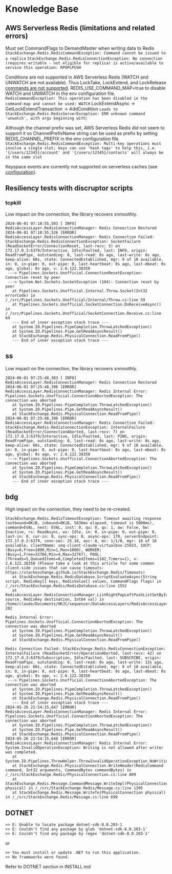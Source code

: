 
# Knowledge Base

## AWS Serverless Redis (limitations and related errors)

Must set CommandFlags to DemandMaster when writing data to Redis
`
StackExchange.Redis.RedisCommandException: Command cannot be issued to a replica
`
`
StackExchange.Redis.RedisConnectionException: No connection (requires writable - not eligible for replica) is active/available to service this operation: RPOPLPUSH
`

Conditions are not supported in AWS Serverless Redis (WATCH and UNWATCH are not available). Thus LockTake, LockExtend, and LockRelease [commands are not supported](https://docs.aws.amazon.com/AmazonElastiCache/latest/red-ug/SupportedCommands.html). REDIS_USE_COMMAND_MAP=true to disable WATCH and UNWATCH in the env configuration file.
`
RedisCommandException: This operation has been disabled in the command-map and cannot be used: WATCH
`
LockExtendAsync -> GetLockExtendTransaction -> AddCondition
`
Leads to StackExchange.Redis.RedisServerException: ERR unknown command 'unwatch', with args beginning with:
`

Although the channel prefix was set, AWS Serverless Redis did not seem to support it so ChannelPrefixName string can be used as prefix by setting REDIS_CHANNEL_PREFIX in the env configuration file.      
`
StackExchange.Redis.RedisCommandException: Multi-key operations must involve a single slot; keys can use 'hash tags' to help this,
    i.e. '{/users/12345}/account' and '{/users/12345}/contacts' will always be in the same slot
`

Keyspace events are currently not supported on serverless caches (see [configuration](https://docs.aws.amazon.com/AmazonElastiCache/latest/red-ug/RedisConfiguration.html)).


## Resiliency tests with discruptor scripts

### tcpkill

Low impact on the connection, the library recovers snmoothly.

```
2024-06-01 07:18:55,503 [ INFO] RedisAccessLayer.RedisConnectionManager: Redis Connection Restored
2024-06-01 07:18:55,526 [ERROR] RedisAccessLayer.RedisConnectionManager: Redis Connection Failed: StackExchange.Redis.RedisConnectionException: SocketFailure (ReadSocketError/ConnectionReset, last-recv: 5) on 172.17.0.3:6379/Interactive, Idle/Faulted, last: INFO, origin: ReadFromPipe, outstanding: 0, last-read: 0s ago, last-write: 0s ago, keep-alive: 60s, state: ConnectedEstablished, mgr: 9 of 10 available, in: 0, in-pipe: 0, out-pipe: 0, last-heartbeat: 0s ago, last-mbeat: 0s ago, global: 0s ago, v: 2.6.122.38350
 ---> Pipelines.Sockets.Unofficial.ConnectionResetException: Connection reset by peer
 ---> System.Net.Sockets.SocketException (104): Connection reset by peer
   at Pipelines.Sockets.Unofficial.Internal.Throw.Socket(Int32 errorCode) in /_/src/Pipelines.Sockets.Unofficial/Internal/Throw.cs:line 59
   at Pipelines.Sockets.Unofficial.SocketConnection.DoReceiveAsync() in /_/src/Pipelines.Sockets.Unofficial/SocketConnection.Receive.cs:line 64
   --- End of inner exception stack trace ---
   at System.IO.Pipelines.PipeCompletion.ThrowLatchedException()
   at System.IO.Pipelines.Pipe.GetReadAsyncResult()
   at StackExchange.Redis.PhysicalConnection.ReadFromPipe()
   --- End of inner exception stack trace ---
```

## ss

Low impact on the connection, the library recovers snmoothly.

```
2024-06-01 07:25:48,383 [ INFO] RedisAccessLayer.RedisConnectionManager: Redis Connection Restored
2024-06-01 07:25:48,396 [ERROR] RedisAccessLayer.RedisConnectionManager: Redis Internal Error: Pipelines.Sockets.Unofficial.ConnectionAbortedException: The connection was aborted
   at System.IO.Pipelines.PipeCompletion.ThrowLatchedException()
   at System.IO.Pipelines.Pipe.GetReadAsyncResult()
   at StackExchange.Redis.PhysicalConnection.ReadFromPipe()
2024-06-01 07:25:48,396 [ERROR] RedisAccessLayer.RedisConnectionManager: Redis Connection Failed: StackExchange.Redis.RedisConnectionException: InternalFailure (ReadSocketError/ConnectionAborted, last-recv: 7) on 172.17.0.3:6379/Interactive, Idle/Faulted, last: PING, origin: ReadFromPipe, outstanding: 0, last-read: 0s ago, last-write: 0s ago, keep-alive: 60s, state: ConnectedEstablished, mgr: 9 of 10 available, in: 0, in-pipe: 0, out-pipe: 0, last-heartbeat: 0s ago, last-mbeat: 0s ago, global: 0s ago, v: 2.6.122.38350
 ---> Pipelines.Sockets.Unofficial.ConnectionAbortedException: The connection was aborted
   at System.IO.Pipelines.PipeCompletion.ThrowLatchedException()
   at System.IO.Pipelines.Pipe.GetReadAsyncResult()
   at StackExchange.Redis.PhysicalConnection.ReadFromPipe()
   --- End of inner exception stack trace ---
```

## bdg

High impact on the connection, they need to be re-created.

```
StackExchange.Redis.RedisTimeoutException: Timeout awaiting response (outbound=0KiB, inbound=0KiB, 5636ms elapsed, timeout is 5000ms), command=EVAL, next: EVAL, inst: 0, qu: 0, qs: 1, aw: False, bw: Inactive, rs: ReadAsync, ws: Idle, in: 0, in-pipe: 0, out-pipe: 0, last-in: 0, cur-in: 0, sync-ops: 0, async-ops: 170, serverEndpoint: 172.17.0.3:6379, conn-sec: 25.16, aoc: 0, mc: 1/1/0, mgr: 10 of 10 available, clientName: seq-client-claude-virtualbox-25923, IOCP: (Busy=0,Free=1000,Min=1,Max=1000), WORKER: (Busy=1,Free=32766,Min=4,Max=32767), POOL: (Threads=5,QueuedItems=0,CompletedItems=1182,Timers=1), v: 2.6.122.38350 (Please take a look at this article for some common client-side issues that can cause timeouts: https://stackexchange.github.io/StackExchange.Redis/Timeouts)
   at StackExchange.Redis.RedisDatabase.ScriptEvaluateAsync(String script, RedisKey[] keys, RedisValue[] values, CommandFlags flags) in /_/src/StackExchange.Redis/RedisDatabase.cs:line 1552
   at RedisAccessLayer.RedisConnectionManager.ListRightPopLeftPushListSetByIndexInTransactionAsync(RedisKey source, RedisKey destination, Int64 val) in /home/claude/Documents/HKJC/sequencer/DataAccessLayers/RedisAccessLayer/Connection/RedisConnectionManager.cs:line 202

Redis Internal Error: Pipelines.Sockets.Unofficial.ConnectionAbortedException: The connection was aborted
   at System.IO.Pipelines.PipeCompletion.ThrowLatchedException()
   at System.IO.Pipelines.Pipe.GetReadAsyncResult()
   at StackExchange.Redis.PhysicalConnection.ReadFromPipe()

Redis Connection Failed: StackExchange.Redis.RedisConnectionException: InternalFailure (ReadSocketError/OperationAborted, last-recv: 42) on 172.17.0.3:6379/Subscription, Idle/Faulted, last: SUBSCRIBE, origin: ReadFromPipe, outstanding: 0, last-read: 0s ago, last-write: 13s ago, keep-alive: 60s, state: ConnectedEstablished, mgr: 9 of 10 available, in: 0, in-pipe: 0, out-pipe: 0, last-heartbeat: 0s ago, last-mbeat: 0s ago, global: 0s ago, v: 2.6.122.38350
 ---> Pipelines.Sockets.Unofficial.ConnectionAbortedException: The connection was aborted
   at System.IO.Pipelines.PipeCompletion.ThrowLatchedException()
   at System.IO.Pipelines.Pipe.GetReadAsyncResult()
   at StackExchange.Redis.PhysicalConnection.ReadFromPipe()
   --- End of inner exception stack trace ---
2024-05-26 22:54:15,647 [ERROR] RedisAccessLayer.RedisConnectionManager: Redis Internal Error: Pipelines.Sockets.Unofficial.ConnectionAbortedException: The connection was aborted
   at System.IO.Pipelines.PipeCompletion.ThrowLatchedException()
   at System.IO.Pipelines.Pipe.GetReadAsyncResult()
   at StackExchange.Redis.PhysicalConnection.ReadFromPipe()
2024-05-26 22:54:15,648 [ERROR] RedisAccessLayer.RedisConnectionManager: Redis Internal Error: System.InvalidOperationException: Writing is not allowed after writer was completed.
   at System.IO.Pipelines.ThrowHelper.ThrowInvalidOperationException_NoWritingAllowed()
   at StackExchange.Redis.PhysicalConnection.WriteHeader(RedisCommand command, Int32 arguments, CommandBytes commandBytes) in /_/src/StackExchange.Redis/PhysicalConnection.cs:line 809
   at StackExchange.Redis.Message.CommandMessage.WriteImpl(PhysicalConnection physical) in /_/src/StackExchange.Redis/Message.cs:line 1395
   at StackExchange.Redis.Message.WriteTo(PhysicalConnection physical) in /_/src/StackExchange.Redis/Message.cs:line 699
```


## DOTNET

```
>> E: Unable to locate package dotnet-sdk-8.0.203-1
>> E: Couldn't find any package by glob 'dotnet-sdk-8.0.203-1'
>> E: Couldn't find any package by regex 'dotnet-sdk-8.0.203-1'
```
or
```
>> You must install or update .NET to run this application.
>> No frameworks were found.
```
Refer to DOTNET section in INSTALL.md
